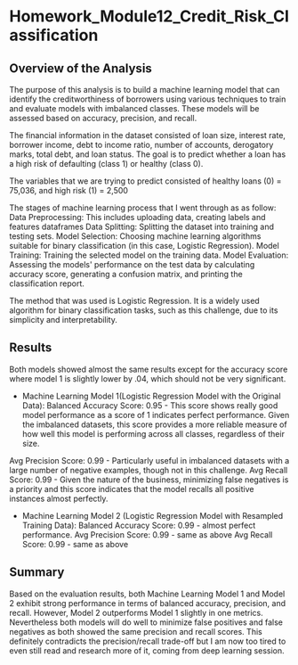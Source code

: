 # Homework_Module12_Credit_Risk_Classification

## Overview of the Analysis

The purpose of this analysis is to build a machine learning model that can identify the creditworthiness of borrowers using various techniques to train and evaluate models with imbalanced classes. These models will be assessed based on accuracy, precision, and recall.

The financial information in the dataset consisted of loan size, interest rate, borrower income, debt to income ratio, number of accounts, derogatory marks, total debt, and loan status. The goal is to predict whether a loan has a high risk of defaulting (class 1) or healthy (class 0).

The variables that we are trying to predict consisted of healthy loans (0) = 75,036, and high risk (1) = 2,500

The stages of machine learning process that I went through as as follow:
Data Preprocessing: This includes uploading data, creating labels and features dataframes
Data Splitting: Splitting the dataset into training and testing sets.
Model Selection: Choosing machine learning algorithms suitable for binary classification (in this case, Logistic Regression).
Model Training: Training the selected model on the training data.
Model Evaluation: Assessing the models' performance on the test data by calculating accuracy score, generating a confusion matrix, and printing the classification report.

The method that was used is Logistic Regression. It is a widely used algorithm for binary classification tasks, such as this challenge, due to its simplicity and interpretability.

## Results

Both models showed almost the same results except for the accuracy score where model 1 is slightly lower by .04, which should not be very significant.

* Machine Learning Model 1(Logistic Regression Model with the Original Data):
Balanced Accuracy Score: 0.95 - This score shows really good model performance as a score of 1 indicates perfect performance. Given the imbalanced datasets, this score provides a more reliable measure of how well this model is performing across all classes, regardless of their size.

Avg Precision Score: 0.99 - Particularly useful in imbalanced datasets with a large number of negative examples, though not in this challenge.
Avg Recall Score: 0.99 - Given the nature of the business, minimizing false negatives is a priority and this score indicates that the model recalls all positive instances almost perfectly.

* Machine Learning Model 2 (Logistic Regression Model with Resampled Training Data):
Balanced Accuracy Score: 0.99 - almost perfect performance.
Avg Precision Score: 0.99 - same as above
Avg Recall Score: 0.99 - same as above

## Summary
Based on the evaluation results, both Machine Learning Model 1 and Model 2 exhibit strong performance in terms of balanced accuracy, precision, and recall. However, Model 2 outperforms Model 1 slightly in one metrics. Nevertheless both models will do well to minimize false positives and false negatives as both showed the same precision and recall scores. This definitely contradicts the precision/recall trade-off but I am now too tired to even still read and research more of it, coming from deep learning session.

